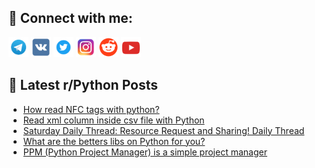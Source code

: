 ## 🔎 Connect with me:
[<img src="https://github.com/bullbesh/bullbesh/blob/main/images/Telegram.png" width="32" height="32" />](https://t.me/bullbesh)
[<img src="https://github.com/bullbesh/bullbesh/blob/main/images/VK.png" width="32" height="32" />](https://vk.com/bullbesh)
[<img src="https://github.com/bullbesh/bullbesh/blob/main/images/Twitter.png" width="32" height="32" />](https://twitter.com/bullbesh1)
[<img src="https://github.com/bullbesh/bullbesh/blob/main/images/Instagram.png" width="32" height="32" />](https://www.instagram.com/bullbesh)
[<img src="https://github.com/bullbesh/bullbesh/blob/main/images/Reddit.png" width="32" height="32" />](https://www.reddit.com/user/bullbesh)
[<img src="https://github.com/bullbesh/bullbesh/blob/main/images/YouTube.png" width="32" height="32" />](https://www.youtube.com/channel/UCtfjRs6uzgq5mfm8S06WTcg)

## 📕 Latest r/Python Posts
<!-- BLOG-POST-LIST:START -->
- [How read NFC tags with python?](https://www.reddit.com/r/Python/comments/w5quu1/how_read_nfc_tags_with_python/)
- [Read xml column inside csv file with Python](https://www.reddit.com/r/Python/comments/w5pm8w/read_xml_column_inside_csv_file_with_python/)
- [Saturday Daily Thread: Resource Request and Sharing! Daily Thread](https://www.reddit.com/r/Python/comments/w5pe6p/saturday_daily_thread_resource_request_and/)
- [What are the betters libs on Python for you?](https://www.reddit.com/r/Python/comments/w5ojm0/what_are_the_betters_libs_on_python_for_you/)
- [PPM &lpar;Python Project Manager&rpar; is a simple project manager](https://www.reddit.com/r/Python/comments/w5lcmo/ppm_python_project_manager_is_a_simple_project/)
<!-- BLOG-POST-LIST:END -->
